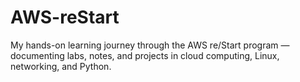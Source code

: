 # AWS-reStart
My hands-on learning journey through the AWS re/Start program — documenting labs, notes, and projects in cloud computing, Linux, networking, and Python.
